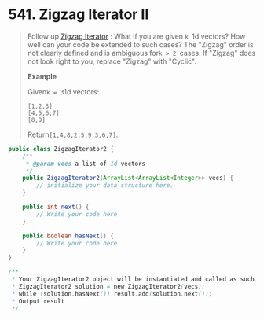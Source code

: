 # 541. Zigzag Iterator II

> Follow up [Zigzag Iterator](http://www.lintcode.com/en/problem/zigzag-iterator/) : What if you are given `k `1d vectors? How well can your code be extended to such cases? The "Zigzag" order is not clearly defined and is ambiguous for`k > 2 `cases. If "Zigzag" does not look right to you, replace "Zigzag" with "Cyclic".
>
> **Example**
>
> Given`k = 3`1d vectors:
>
> ```
> [1,2,3]
> [4,5,6,7]
> [8,9]
>
> ```
>
> Return`[1,4,8,2,5,9,3,6,7]`.

```java
public class ZigzagIterator2 {
    /**
     * @param vecs a list of 1d vectors
     */
    public ZigzagIterator2(ArrayList<ArrayList<Integer>> vecs) {
        // initialize your data structure here.
    }

    public int next() {
        // Write your code here
    }

    public boolean hasNext() {
        // Write your code here   
    }
}

/**
 * Your ZigzagIterator2 object will be instantiated and called as such:
 * ZigzagIterator2 solution = new ZigzagIterator2(vecs);
 * while (solution.hasNext()) result.add(solution.next());
 * Output result
 */
```



